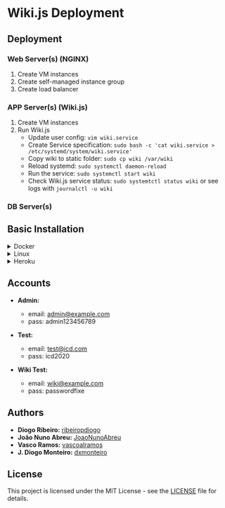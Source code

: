 # Wiki.js Deployment

## Deployment

### Web Server(s) (NGINX)

1. Create VM instances
2. Create self-managed instance group
3. Create load balancer

### APP Server(s) (Wiki.js)

1. Create VM instances
2. Run Wiki.js
    - Update user config: `vim wiki.service`
    - Create Service specification: `sudo bash -c 'cat wiki.service > /etc/systemd/system/wiki.service'`
    - Copy wiki to static folder: `sudo cp wiki /var/wiki`
    - Reload systemd: `sudo systemctl daemon-reload`
    - Run the service: `sudo systemctl start wiki`
    - Check Wiki.js service status: `sudo systemtctl status wiki` or see logs with `journalctl -u wiki`

### DB Server(s)

## Basic Installation

<details>
  <summary>Docker</summary>
  
  ### Docker Compose
  - Update docker-compose config: `vim basic-installation/docker-compose.yml`
  - Run compose in background: `docker-compose up -d`
  - Browse to `http://YOUR-SERVER-IP` to complete setup
</details>

<details>
  <summary>Linux</summary>
  
  ### Install PostgreSQL 12
  - Update and install PostgreSQL: `sudo apt update && sudo apt install -y postgresql postgresql-contrib`
  - Create PostgreSQL user: `sudo -u postgres createuser wikijs`
  - Create DB: `sudo -u postgres createdb wiki`
  - Update PostgreSQL user with password: `sudo -u postgres psql -c "ALTER USER wikijs WITH ENCRYPTED PASSWORD 'wikijsrocks'"`
  - Add user access to DB: `sudo -u postgres psql -c "GRANT ALL PRIVILEGES ON DATABASE wiki to wikijs"`
  
  ### Run Wiki.js Server
  Run: `node server`
  
  ### [Optional] Run Wiki.js Server as Service
  - Update user config: `vim wiki.service`
  - Create Service specification: `sudo bash -c 'cat wiki.service > /etc/systemd/system/wiki.service'`
  - Copy wiki to static folder: `sudo cp wiki /var/wiki`
  - Reload systemd: `sudo systemctl daemon-reload`
  - Run the service: `sudo systemctl start wiki`
  - Check Wiki.js service status: `sudo systemtctl status wiki` or see logs with `journalctl -u wiki`
  
  ### Open Wiki.js
  Browse to `http://YOUR-SERVER-IP:3000` to complete setup.
</details>

<details>
  <summary>Heroku</summary>

### Initial Setup

-   After creating an account on Heroku, click [here](https://heroku.com/deploy?template=https://github.com/requarks/wiki-heroku/tree/2.x).
-   Wait for heroku to deploy.
-   After a succesfull deploy, select manage app. The deploy will be automatically done in a free tier with PostgreSQL.

</details>

## Accounts

-   **Admin:**

    -   email: admin@example.com
    -   pass: admin123456789

-   **Test:**

    -   email: test@icd.com
    -   pass: icd2020

-   **Wiki Test:**
    -   email: wiki@example.com
    -   pass: passwordfixe

## Authors

-   **Diogo Ribeiro:** [ribeiropdiogo](https://github.com/ribeiropdiogo)
-   **João Nuno Abreu:** [JoaoNunoAbreu](https://github.com/JoaoNunoAbreu)
-   **Vasco Ramos:** [vascoalramos](https://vascoalramos.me)
-   **J. Diogo Monteiro:** [dxmonteiro](https://github.com/DxMonteiro)

## License

This project is licensed under the MIT License - see the [LICENSE](LICENSE) file for details.
